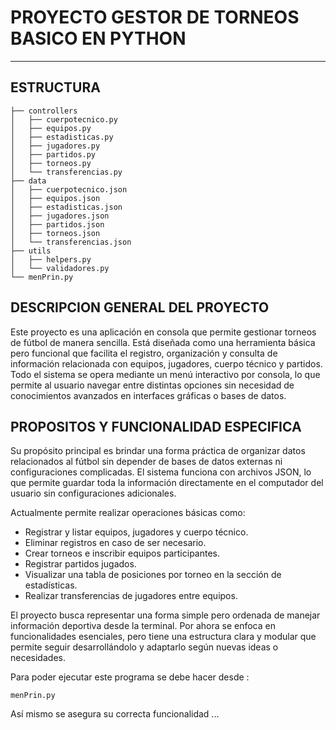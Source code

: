 # **PROYECTO GESTOR DE TORNEOS BASICO EN PYTHON**

----------------------------------------------------------------------------------------------------------------------------------------------------------------------------------------------------------------------

## ESTRUCTURA

```
├── controllers
│   ├── cuerpotecnico.py
│   ├── equipos.py
│   ├── estadisticas.py
│   ├── jugadores.py
│   ├── partidos.py
│   ├── torneos.py
│   └── transferencias.py
├── data
│   ├── cuerpotecnico.json
│   ├── equipos.json
│   ├── estadisticas.json
│   ├── jugadores.json
│   ├── partidos.json
│   ├── torneos.json
│   └── transferencias.json
├── utils
│   ├── helpers.py
│   └── validadores.py
└── menPrin.py
```



## DESCRIPCION GENERAL DEL PROYECTO

Este proyecto es una aplicación en consola que permite gestionar torneos de fútbol de manera sencilla. Está diseñada como una herramienta básica pero funcional que facilita el registro, organización y consulta de información relacionada con equipos, jugadores, cuerpo técnico y partidos. Todo el sistema se opera mediante un menú interactivo por consola, lo que permite al usuario navegar entre distintas opciones sin necesidad de conocimientos avanzados en interfaces gráficas o bases de datos.

## PROPOSITOS Y FUNCIONALIDAD ESPECIFICA

Su propósito principal es brindar una forma práctica de organizar datos relacionados al fútbol sin depender de bases de datos externas ni configuraciones complicadas. El sistema funciona con archivos JSON, lo que permite guardar toda la información directamente en el computador del usuario sin configuraciones adicionales.

Actualmente permite realizar operaciones básicas como:

- Registrar y listar equipos, jugadores y cuerpo técnico.
- Eliminar registros en caso de ser necesario.
- Crear torneos e inscribir equipos participantes.
- Registrar partidos jugados.
- Visualizar una tabla de posiciones por torneo en la sección de estadísticas.
- Realizar transferencias de jugadores entre equipos.

El proyecto busca representar una forma simple pero ordenada de manejar información deportiva desde la terminal. Por ahora se enfoca en funcionalidades esenciales, pero tiene una estructura clara y modular que permite seguir desarrollándolo y adaptarlo según nuevas ideas o necesidades.

Para poder ejecutar este programa se debe hacer desde :

```
menPrin.py
```

 Así mismo se asegura su correcta funcionalidad
...
